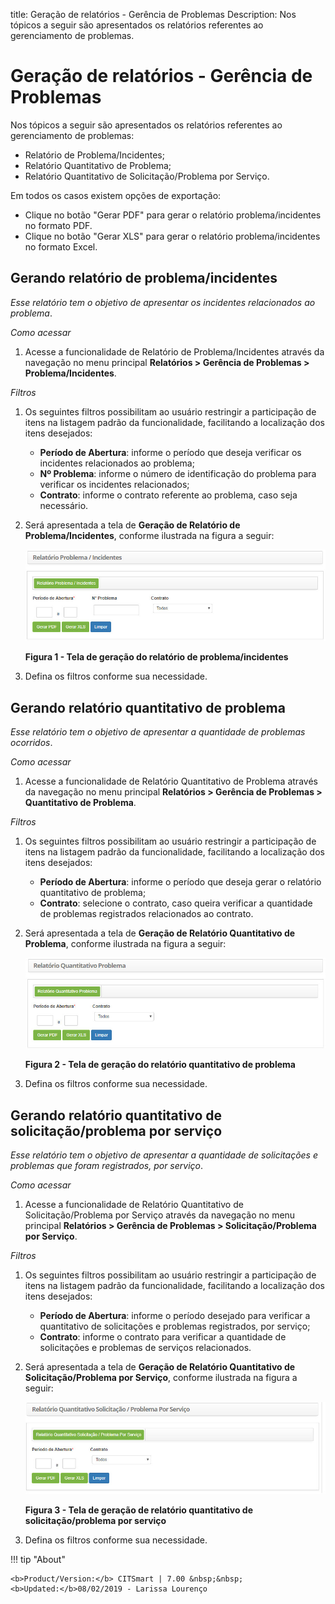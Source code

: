 title:  Geração de relatórios - Gerência de Problemas
Description: Nos tópicos a seguir são apresentados os relatórios referentes ao gerenciamento de problemas. 
# Geração de relatórios - Gerência de Problemas

Nos tópicos a seguir são apresentados os relatórios referentes ao gerenciamento de problemas:

- Relatório de Problema/Incidentes;
- Relatório Quantitativo de Problema;
- Relatório Quantitativo de Solicitação/Problema por Serviço.

Em todos os casos existem opções de exportação:

- Clique no botão "Gerar PDF" para gerar o relatório problema/incidentes no formato PDF.
- Clique no botão "Gerar XLS" para gerar o relatório problema/incidentes no formato Excel.

Gerando relatório de problema/incidentes
------------------------------------------

*Esse relatório tem o objetivo de apresentar os incidentes relacionados ao problema*.

*Como acessar*

1. Acesse a funcionalidade de Relatório de Problema/Incidentes através da navegação no menu principal 
**Relatórios > Gerência de Problemas > Problema/Incidentes**.

*Filtros*

1. Os seguintes filtros possibilitam ao usuário restringir a participação de itens na listagem padrão da funcionalidade, 
facilitando a localização dos itens desejados:

    - **Período de Abertura**: informe o período que deseja verificar os incidentes relacionados ao problema;
    - **Nº Problema**: informe o número de identificação do problema para verificar os incidentes relacionados;
    - **Contrato**: informe o contrato referente ao problema, caso seja necessário.
    
2. Será apresentada a tela de **Geração de Relatório de Problema/Incidentes**, conforme ilustrada na figura a seguir:

    ![Problema](images/rel-prob.img1.jpg)
    
    **Figura 1 - Tela de geração do relatório de problema/incidentes**
    
3. Defina os filtros conforme sua necessidade.

Gerando relatório quantitativo de problema
-----------------------------------------------

*Esse relatório tem o objetivo de apresentar a quantidade de problemas ocorridos*.

*Como acessar*

1. Acesse a funcionalidade de Relatório Quantitativo de Problema através da navegação no menu principal
**Relatórios > Gerência de Problemas > Quantitativo de Problema**.

*Filtros*

1. Os seguintes filtros possibilitam ao usuário restringir a participação de itens na listagem padrão da funcionalidade, 
facilitando a localização dos itens desejados:

    - **Período de Abertura**: informe o período que deseja gerar o relatório quantitativo de problema;
    - **Contrato**: selecione o contrato, caso queira verificar a quantidade de problemas registrados relacionados ao contrato.
    
2. Será apresentada a tela de **Geração de Relatório Quantitativo de Problema**, conforme ilustrada na figura a seguir:

    ![Quantitativo](images/rel-prob.img2.jpg)
    
    **Figura 2 - Tela de geração do relatório quantitativo de problema**
    
3. Defina os filtros conforme sua necessidade.

Gerando relatório quantitativo de solicitação/problema por serviço
--------------------------------------------------------------------

*Esse relatório tem o objetivo de apresentar a quantidade de solicitações e problemas que foram registrados, por serviço*.

*Como acessar*

1. Acesse a funcionalidade de Relatório Quantitativo de Solicitação/Problema por Serviço através da navegação no menu principal 
**Relatórios > Gerência de Problemas > Solicitação/Problema por Serviço**.

*Filtros*

1. Os seguintes filtros possibilitam ao usuário restringir a participação de itens na listagem padrão da funcionalidade, 
facilitando a localização dos itens desejados:

    - **Período de Abertura**: informe o período desejado para verificar a quantitativo de solicitações e problemas registrados,
    por serviço;
    - **Contrato**: informe o contrato para verificar a quantidade de solicitações e problemas de serviços relacionados.

2. Será apresentada a tela de **Geração de Relatório Quantitativo de Solicitação/Problema por Serviço**, conforme ilustrada na 
figura a seguir:

   ![Solicitação](images/rel-prob.img3.jpg)
   
   **Figura 3 - Tela de geração de relatório quantitativo de solicitação/problema por serviço**
   
3. Defina os filtros conforme sua necessidade.

!!! tip "About"

    <b>Product/Version:</b> CITSmart | 7.00 &nbsp;&nbsp;
    <b>Updated:</b>08/02/2019 - Larissa Lourenço

